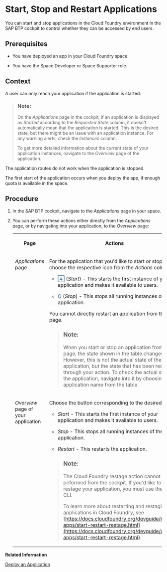 <!-- loioc0d7b6b288084495958a50627ad02c5f -->

<link rel="stylesheet" type="text/css" href="../css/sap-icons.css"/>

# Start, Stop and Restart Applications

You can start and stop applications in the Cloud Foundry environment in the SAP BTP cockpit to control whether they can be accessed by end users.



<a name="loioc0d7b6b288084495958a50627ad02c5f__prereq_ywq_dwc_p3b"/>

## Prerequisites

-   You have deployed an app in your Cloud Foundry space.

-   You have the Space Developer or Space Supporter role.




## Context

A user can only reach your application if the application is started.

> ### Note:  
> On the *Applications* page in the cockpit, if an application is displayed as *Started* according to the *Requested State* column, it doesn't automatically mean that the application is started. This is the desired state, but there might be an issue with an application instance. For any warning alerts, check the *Instances* column.
> 
> To get more detailed information about the current state of your application instances, navigate to the *Overview* page of the application.

The application routes do not work when the application is stopped.

The first start of the application occurs when you deploy the app, if enough quota is available in the space.



## Procedure

1.  In the SAP BTP cockpit, navigate to the *Applications* page in your space.

2.  You can perform these actions either directly from the *Applications* page, or by navigating into your application, to the *Overview* page:


    <table>
    <tr>
    <th valign="top">

    Page
    
    </th>
    <th valign="top">

    Actions
    
    </th>
    </tr>
    <tr>
    <td valign="top">
    
    *Applications* page
    
    </td>
    <td valign="top">
    
    For the application that you'd like to start or stop, choose the respective icon from the *Actions* column:

    -   <span style="color:#346187;"><span class="SAP-icons-V5"></span></span> \(*Start*\) - This starts the first instance of your application and makes it available to users.

    -   <span style="color:#346187;"><span class="SAP-icons-V5"></span></span> \(*Stop*\) - This stops all running instances of the application.


    You cannot directly restart an application from this page.

    > ### Note:  
    > When you start or stop an application from this page, the state shown in the table changes. However, this is not the actual state of the application, but the state that has been requested through your action. To check the actual state of the application, navigate into it by choosing the application name from the table.


    
    </td>
    </tr>
    <tr>
    <td valign="top">
    
    *Overview* page of your application
    
    </td>
    <td valign="top">
    
    Choose the button corresponding to the desired action:

    -   *Start* - This starts the first instance of your application and makes it available to users.

    -   *Stop* - This stops all running instances of the application.

    -   *Restart* - This restarts the application.


    > ### Note:  
    > The Cloud Foundry restage action cannot be peformed from the cockpit. If you'd like to restage your application, you must use the CF CLI.
    > 
    > To learn more about restarting and restaging applications in Cloud Foundry, see [https://docs.cloudfoundry.org/devguide/deploy-apps/start-restart-restage.html](https://docs.cloudfoundry.org/devguide/deploy-apps/start-restart-restage.html).


    
    </td>
    </tr>
    </table>
    

**Related Information**  


[Deploy an Application](deploy-an-application-09fdb9b.md "You can use the SAP BTP cockpit to deploy a new application in the Cloud Foundry environment.")

